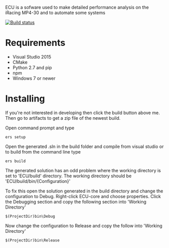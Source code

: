ECU is a sofware used to make detailed performance analysis on the
iRacing MP4-30 and to automate some systems

[![Build status](https://ci.appveyor.com/api/projects/status/pwibl81sxh2t8f1g/branch/develop?svg=true)](https://ci.appveyor.com/project/garciaadrian/ecu/branch/develop)

# Requirements
- Visual Studio 2015
- CMake
- Python 2.7 and pip
- npm
- Windows 7 or newer

# Installing
If you're not interested in developing then click the build button above me.
Then go to artifacts to get a zip file of the newest build.

Open command prompt and type

```
ers setup
```

Open the generated .sln in the build folder and compile from visual studio or to build from the command line type

```
ers build
```

The generated solution has an odd problem where the working directory is set to 'ECU/build' directory.
The working directory should be 'ECU/build/bin/{Configuration}'

To fix this open the solution generated in the build directory and change the configuration to Debug. Right-click ECU-core and choose properties. Click the Debugging section and copy the following section into 'Working Directory'

```
$(ProjectDir)bin\Debug
```

Now change the configuration to Release and copy the follow into 'Working Directory'

```
$(ProjectDir)bin\Release
```
